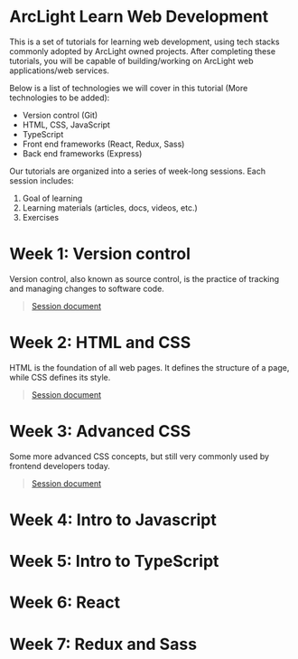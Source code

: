 # ArcLight Learn Web Development

This is a set of tutorials for learning web development, using tech stacks commonly adopted by ArcLight owned projects. After completing these tutorials, you will be capable of building/working on ArcLight web applications/web services.

Below is a list of technologies we will cover in this tutorial (More technologies to be added):

- Version control (Git)
- HTML, CSS, JavaScript
- TypeScript
- Front end frameworks (React, Redux, Sass)
- Back end frameworks (Express)

Our tutorials are organized into a series of week-long sessions. Each session includes:
1. Goal of learning
2. Learning materials (articles, docs, videos, etc.)
3. Exercises

# Week 1: Version control
Version control, also known as source control, is the practice of tracking and managing changes to software code.  
> [Session document](./sessions/version-control.md)

# Week 2: HTML and CSS
HTML is the foundation of all web pages. It defines the structure of a page, while CSS defines its style. 
> [Session document](./sessions/html-css.md)

# Week 3: Advanced CSS
Some more advanced CSS concepts, but still very commonly used by frontend developers today.
> [Session document](./sessions/advanced-css.md)

# Week 4: Intro to Javascript

# Week 5: Intro to TypeScript

# Week 6: React

# Week 7: Redux and Sass
